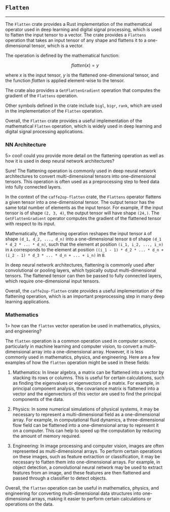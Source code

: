 ## `Flatten`

---

The `Flatten` crate provides a Rust implementation
of the mathematical operator used in deep learning
and digital signal processing, which is used to
flatten the input tensor to a vector. The crate
provides a `Flattens` operation that takes an
input tensor of any shape and flattens it to
a one-dimensional tensor, which is a vector.

The operation is defined by the mathematical
function:

$$flatten(x) = y$$

where $x$ is the input tensor, $y$ is the
flattened one-dimensional tensor, and the function
$flatten$ is applied element-wise to the tensor.

The crate also provides a `GetFlattenGradient`
operation that computes the gradient of the
`Flattens` operation.

Other symbols defined in the crate include `bigl`,
`bigr`, `rank`, which are used in the
implementation of the `Flatten` operation.

Overall, the `Flatten` crate provides a useful
implementation of the mathematical `Flatten`
operation, which is widely used in deep learning
and digital signal processing applications.

### NN Architecture

5> cool! could you provide more detail on the
flattening operation as well as how it is used in
deep neural network architectures?

Sure! The flattening operation is commonly used in
deep neural network architectures to convert
multi-dimensional tensors into one-dimensional
tensors. This operation is often used as
a preprocessing step to feed data into fully
connected layers.

In the context of the `caffe2op-flatten` crate,
the `Flattens` operator flattens a given tensor
into a one-dimensional tensor. The output tensor
has the same total number of elements as the input
tensor. For example, if the input tensor is of
shape `(2, 3, 4)`, the output tensor will have
shape `(24,)`. The `GetFlattenGradient` operator
computes the gradient of the flattened tensor with
respect to its input.

Mathematically, the flattening operation reshapes 
the input tensor `A` of shape 
`(d_1, d_2, ..., d_n)` 
into a one-dimensional tensor `B` of shape 
`(d_1 * d_2 * ... * d_n)`, 
such that the element at position 
`(i_1, i_2, ..., i_n)` in `A` 
corresponds to the element at position 
`((i_1 - 1) * d_2 * ... * d_n + (i_2 - 1) * d_3 * ... * d_n + ... + i_n)` in `B`.

In deep neural network architectures, flattening
is commonly used after convolutional or pooling
layers, which typically output multi-dimensional
tensors. The flattened tensor can then be passed
to fully connected layers, which require
one-dimensional input tensors.

Overall, the `caffe2op-flatten` crate provides
a useful implementation of the flattening
operation, which is an important preprocessing
step in many deep learning applications.

### Mathematics

1>  how can the `flatten` vector operation be used
in mathematics, physics, and engineering?

The `flatten` operation is a common operation used
in computer science, particularly in machine
learning and computer vision, to convert
a multi-dimensional array into a one-dimensional
array. However, it is less commonly used in
mathematics, physics, and engineering. Here are
a few examples of how the `flatten` operation
might be used in these fields:

1. Mathematics: In linear algebra, a matrix can be
flattened into a vector by stacking its rows or
columns. This is useful for certain calculations,
such as finding the eigenvalues or eigenvectors of
a matrix. For example, in principal component
analysis, the covariance matrix is flattened into
a vector and the eigenvectors of this vector are
used to find the principal components of the data.

2. Physics: In some numerical simulations of
physical systems, it may be necessary to represent
a multi-dimensional field as a one-dimensional
array. For example, in computational fluid
dynamics, a three-dimensional flow field can be
flattened into a one-dimensional array to
represent it on a computer. This can help to speed
up the computation by reducing the amount of
memory required.

3. Engineering: In image processing and computer
vision, images are often represented as
multi-dimensional arrays. To perform certain
operations on these images, such as feature
extraction or classification, it may be necessary
to flatten them into one-dimensional arrays. For
example, in object detection, a convolutional
neural network may be used to extract features
from an image, and these features are then
flattened and passed through a classifier to
detect objects.

Overall, the `flatten` operation can be useful in
mathematics, physics, and engineering for
converting multi-dimensional data structures into
one-dimensional arrays, making it easier to
perform certain calculations or operations on the
data.
